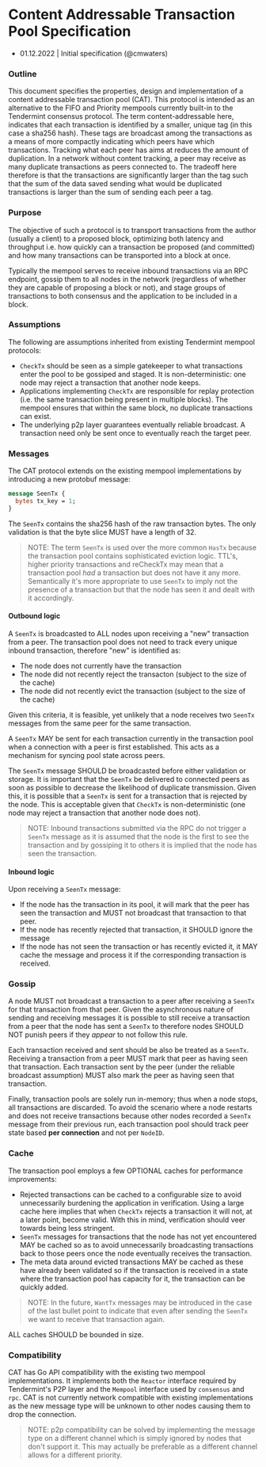# Content Addressable Transaction Pool Specification

- 01.12.2022 | Initial specification (@cmwaters)

### Outline

This document specifies the properties, design and implementation of a content addressable transaction pool (CAT). This protocol is intended as an alternative to the FIFO and Priority mempools currently built-in to the Tendermint consensus protocol. The term content-addressable here, indicates that each transaction is identified by a smaller, unique tag (in this case a sha256 hash). These tags are broadcast among the transactions as a means of more compactly indicating which peers have which transactions. Tracking what each peer has aims at reduces the amount of duplication. In a network without content tracking, a peer may receive as many duplicate transactions as peers connected to. The tradeoff here therefore is that the transactions are significantly larger than the tag such that the sum of the data saved sending what would be duplicated transactions is larger than the sum of sending each peer a tag.

### Purpose

The objective of such a protocol is to transport transactions from the author (usually a client) to a proposed block, optimizing both latency and throughput i.e. how quickly can a transaction be proposed (and committed) and how many transactions can be transported into a block at once.

Typically the mempool serves to receive inbound transactions via an RPC endpoint, gossip them to all nodes in the network (regardless of whether they are capable of proposing a block or not), and stage groups of transactions to both consensus and the application to be included in a block.

### Assumptions

The following are assumptions inherited from existing Tendermint mempool protocols:

- `CheckTx` should be seen as a simple gatekeeper to what transactions enter the pool to be gossiped and staged. It is non-deterministic: one node may reject a transaction that another node keeps.
- Applications implementing `CheckTx` are responsible for replay protection (i.e. the same transaction being present in multiple blocks). The mempool ensures that within the same block, no duplicate transactions can exist.
- The underlying p2p layer guarantees eventually reliable broadcast. A transaction need only be sent once to eventually reach the target peer.

### Messages

The CAT protocol extends on the existing mempool implementations by introducing a new protobuf message:

```protobuf
message SeenTx {
  bytes tx_key = 1;
}
```

The `SeenTx` contains the sha256 hash of the raw transaction bytes. The only validation is that the byte slice MUST have a length of 32.

> NOTE: The term `SeenTx` is used over the more common `HasTx` because the transaction pool contains sophisticated eviction logic. TTL's, higher priority transactions and reCheckTx may mean that a transaction pool *had* a transaction but does not have it any more. Semantically it's more appropriate to use `SeenTx` to imply not the presence of a transaction but that the node has seen it and dealt with it accordingly.

#### Outbound logic

A `SeenTx` is broadcasted to ALL nodes upon receiving a "new" transaction from a peer. The transaction pool does not need to track every unique inbound transaction, therefore "new" is identified as:

- The node does not currently have the transaction
- The node did not recently reject the transacton (subject to the size of the cache)
- The node did not recently evict the transaction (subject to the size of the cache)

Given this criteria, it is feasible, yet unlikely that a node receives two `SeenTx` messages from the same peer for the same transaction.

A `SeenTx` MAY be sent for each transaction currently in the transaction pool when a connection with a peer is first established. This acts as a mechanism for syncing pool state across peers.

The `SeenTx` message SHOULD be broadcasted before either validation or storage. It is important that the `SeenTx` be delivered to connected peers as soon as possible to decrease the likelihood of duplicate transmission. Given this, it is possible that a `SeenTx` is sent for a transaction that is rejected by the node. This is acceptable given that `CheckTx` is non-deterministic (one node may reject a transaction that another node does not).

> NOTE: Inbound transactions submitted via the RPC do not trigger a `SeenTx` message as it is assumed that the node is the first to see the transaction and by gossiping it to others it is implied that the node has seen the transaction.

#### Inbound logic

Upon receiving a `SeenTx` message:

- If the node has the transaction in its pool, it will mark that the peer has seen the transaction and MUST not broadcast that transaction to that peer.
- If the node has recently rejected that transaction, it SHOULD ignore the message
- If the node has not seen the transaction or has recently evicted it, it MAY cache the message and process it if the corresponding transaction is received.

### Gossip

A node MUST not broadcast a transaction to a peer after receiving a `SeenTx` for that transaction from that peer. Given the asynchronous nature of sending and receiving messages it is possible to still receive a transaction from a peer that the node has sent a `SeenTx` to therefore nodes SHOULD NOT punish peers if they *appear* to not follow this rule.

Each transaction received and sent should be also be treated as a `SeenTx`. Receiving a transaction from a peer MUST mark that peer as having seen that transaction. Each transaction sent by the peer (under the reliable broadcast assumption) MUST also mark the peer as having seen that transaction.

Finally, transaction pools are solely run in-memory; thus when a node stops, all transactions are discarded. To avoid the scenario where a node restarts and does not receive transactions because other nodes recorded a `SeenTx` message from their previous run, each transaction pool should track peer state based **per connection** and not per `NodeID`.

### Cache

The transaction pool employs a few OPTIONAL caches for performance improvements:

- Rejected transactions can be cached to a configurable size to avoid unnecessarily burdening the application in verification. Using a large cache here implies that when `CheckTx` rejects a transaction it will not, at a later point, become valid. With this in mind, verification should veer towards being less stringent.
- `SeenTx` messages for transactions that the node has not yet encountered MAY be cached so as to avoid unnecessarily broadcasting transactions back to those peers once the node eventually receives the transaction.
- The meta data around evicted transactions MAY be cached as these have already been validated so if the transaction is received in a state where the transaction pool has capacity for it, the transaction can be quickly added.

> NOTE: In the future, `WantTx` messages may be introduced in the case of the last bullet point to indicate that even after sending the `SeenTx` we want to receive that transaction again.

ALL caches SHOULD be bounded in size.

### Compatibility

CAT has Go API compatibility with the existing two mempool implementations. It implements both the `Reactor` interface required by Tendermint's P2P layer and the `Mempool` interface used by `consensus` and `rpc`. CAT is not currently network compatible with existing implementations as the new message type will be unknown to other nodes causing them to drop the connection.

> NOTE: p2p compatibility can be solved by implementing the message type on a different channel which is simply ignored by nodes that don't support it. This may actually be preferable as a different channel allows for a different priority.
